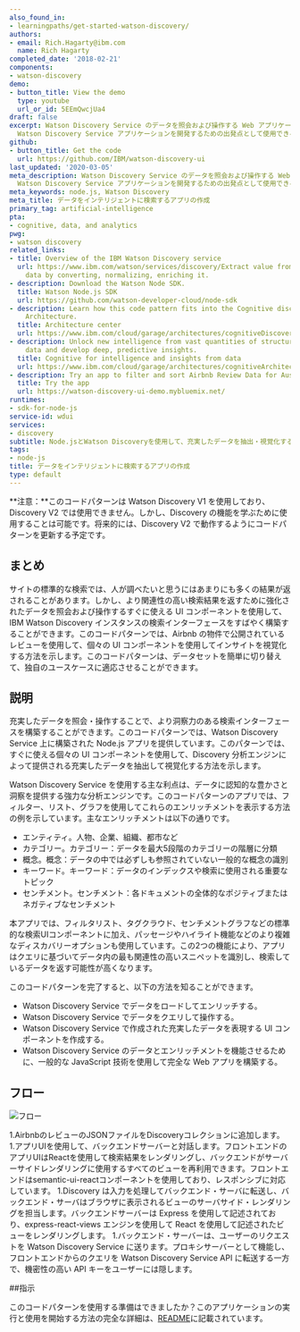 ```yaml
---
also_found_in:
- learningpaths/get-started-watson-discovery/
authors:
- email: Rich.Hagarty@ibm.com
  name: Rich Hagarty
completed_date: '2018-02-21'
components:
- watson-discovery
demo:
- button_title: View the demo
  type: youtube
  url_or_id: 5EEmQwcjUa4
draft: false
excerpt: Watson Discovery Service のデータを照会および操作する Web アプリケーションの動作例をご覧ください。このウェブアプリケーションには、独自の
  Watson Discovery Service アプリケーションを開発するための出発点として使用できる複数の UI コンポーネントが含まれています。
github:
- button_title: Get the code
  url: https://github.com/IBM/watson-discovery-ui
last_updated: '2020-03-05'
meta_description: Watson Discovery Service のデータを照会および操作する Web アプリケーションの動作例をご覧ください。このウェブアプリケーションには、独自の
  Watson Discovery Service アプリケーションを開発するための出発点として使用できる複数の UI コンポーネントが含まれています。
meta_keywords: node.js, Watson Discovery
meta_title: データをインテリジェントに検索するアプリの作成
primary_tag: artificial-intelligence
pta:
- cognitive, data, and analytics
pwg:
- watson discovery
related_links:
- title: Overview of the IBM Watson Discovery service
  url: https://www.ibm.com/watson/services/discovery/Extract value from unstructured
    data by converting, normalizing, enriching it.
- description: Download the Watson Node SDK.
  title: Watson Node.js SDK
  url: https://github.com/watson-developer-cloud/node-sdk
- description: Learn how this code pattern fits into the Cognitive discovery Reference
    Architecture.
  title: Architecture center
  url: https://www.ibm.com/cloud/garage/architectures/cognitiveDiscoveryDomain/0_1
- description: Unlock new intelligence from vast quantities of structured and unstructured
    data and develop deep, predictive insights.
  title: Cognitive for intelligence and insights from data
  url: https://www.ibm.com/cloud/garage/architectures/cognitiveArchitecture
- description: Try an app to filter and sort Airbnb Review Data for Ausin, TX
  title: Try the app
  url: https://watson-discovery-ui-demo.mybluemix.net/
runtimes:
- sdk-for-node-js
service-id: wdui
services:
- discovery
subtitle: Node.jsとWatson Discoveryを使用して、充実したデータを抽出・視覚化するウェブアプリを開発する。
tags:
- node-js
title: データをインテリジェントに検索するアプリの作成
type: default
---
```


**注意：**このコードパターンは Watson Discovery V1 を使用しており、Discovery V2 では使用できません。しかし、Discovery の機能を学ぶために使用することは可能です。将来的には、Discovery V2 で動作するようにコードパターンを更新する予定です。

## まとめ

サイトの標準的な検索では、人が調べたいと思うにはあまりにも多くの結果が返されることがあります。しかし、より関連性の高い検索結果を返すために強化されたデータを照会および操作するすぐに使える UI コンポーネントを使用して、IBM Watson Discovery インスタンスの検索インターフェースをすばやく構築することができます。このコードパターンでは、Airbnb の物件で公開されているレビューを使用して、個々の UI コンポーネントを使用してインサイトを視覚化する方法を示します。このコードパターンは、データセットを簡単に切り替えて、独自のユースケースに適応させることができます。

## 説明

充実したデータを照会・操作することで、より洞察力のある検索インターフェースを構築することができます。このコードパターンでは、Watson Discovery Service 上に構築された Node.js アプリを提供しています。このパターンでは、すぐに使える個々の UI コンポーネントを使用して、Discovery 分析エンジンによって提供される充実したデータを抽出して視覚化する方法を示します。

Watson Discovery Service を使用する主な利点は、データに認知的な豊かさと洞察を提供する強力な分析エンジンです。このコードパターンのアプリでは、フィルター、リスト、グラフを使用してこれらのエンリッチメントを表示する方法の例を示しています。主なエンリッチメントは以下の通りです。

* エンティティ。人物、企業、組織、都市など
* カテゴリー。カテゴリー：データを最大5段階のカテゴリーの階層に分類
* 概念。概念：データの中では必ずしも参照されていない一般的な概念の識別
* キーワード。キーワード：データのインデックスや検索に使用される重要なトピック
* センチメント。センチメント：各ドキュメントの全体的なポジティブまたはネガティブなセンチメント

本アプリでは、フィルタリスト、タグクラウド、センチメントグラフなどの標準的な検索UIコンポーネントに加え、パッセージやハイライト機能などのより複雑なディスカバリーオプションも使用しています。この2つの機能により、アプリはクエリに基づいてデータ内の最も関連性の高いスニペットを識別し、検索しているデータを返す可能性が高くなります。

このコードパターンを完了すると、以下の方法を知ることができます。

* Watson Discovery Service でデータをロードしてエンリッチする。
* Watson Discovery Service でデータをクエリして操作する。
* Watson Discovery Service で作成された充実したデータを表現する UI コンポーネントを作成する。
* Watson Discovery Service のデータとエンリッチメントを機能させるために、一般的な JavaScript 技術を使用して完全な Web アプリを構築する。

## フロー

![フロー](画像/Discovery-ui.png)

1.AirbnbのレビューのJSONファイルをDiscoveryコレクションに追加します。
1.アプリUIを使用して、バックエンドサーバーと対話します。フロントエンドのアプリUIはReactを使用して検索結果をレンダリングし、バックエンドがサーバーサイドレンダリングに使用するすべてのビューを再利用できます。フロントエンドはsemantic-ui-reactコンポーネントを使用しており、レスポンシブに対応しています。
1.Discovery は入力を処理してバックエンド・サーバに転送し、バックエンド・サーバはブラウザに表示されるビューのサーバサイド・レンダリングを担当します。バックエンドサーバーは Express を使用して記述されており、express-react-views エンジンを使用して React を使用して記述されたビューをレンダリングします。
1.バックエンド・サーバーは、ユーザーのリクエストを Watson Discovery Service に送ります。プロキシサーバーとして機能し、フロントエンドからのクエリを Watson Discovery Service API に転送する一方で、機密性の高い API キーをユーザーには隠します。

##指示

このコードパターンを使用する準備はできましたか？このアプリケーションの実行と使用を開始する方法の完全な詳細は、<a href="https://github.com/IBM/watson-discovery-ui/blob/master/README.md" target="_blank" rel="noopener noreferrer">README</a>に記載されています。
